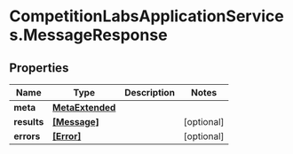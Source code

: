 # CompetitionLabsApplicationServices.MessageResponse

## Properties

Name | Type | Description | Notes
------------ | ------------- | ------------- | -------------
**meta** | [**MetaExtended**](MetaExtended.md) |  | 
**results** | [**[Message]**](Message.md) |  | [optional] 
**errors** | [**[Error]**](Error.md) |  | [optional] 


